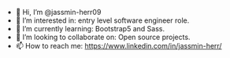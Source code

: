 - 👋 Hi, I’m @jassmin-herr09
- 👀 I’m interested in: entry level software engineer role.
- 🌱 I’m currently learning: Bootstrap5 and Sass. 
- 💞️ I’m looking to collaborate on: Open source projects.
- 📫 How to reach me: https://www.linkedin.com/in/jassmin-herr/


<!---
jassmin-herr09/jassmin-herr09 is a ✨ special ✨ repository because its `README.md` (this file) appears on your GitHub profile.
You can click the Preview link to take a look at your changes.
--->
